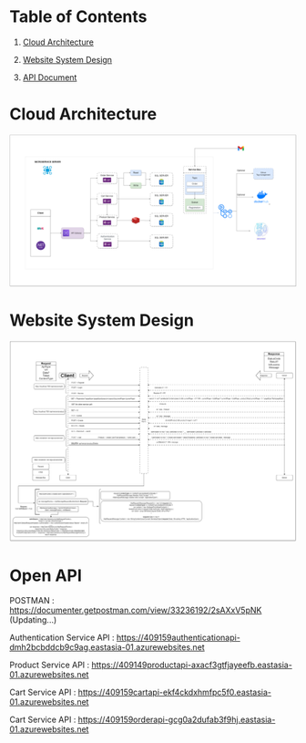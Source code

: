 # Table of Contents
1. [Cloud Architecture](#cloud-architecture)

2. [Website System Design](#website-system-design)
  
3. [API Document](#open-api)


# Cloud Architecture
 ![System Design](https://github.com/leh23211213/Demo-Microservice-Based-.NET-Applications/blob/main/docs/CloudArchitecture.drawio.png)
 
# Website System Design
 ![System Design](https://github.com/leh23211213/Demo-Microservice-Based-.NET-Applications/blob/main/docs/WebsiteSystemDesign.drawio.png)
 
# Open API

POSTMAN : https://documenter.getpostman.com/view/33236192/2sAXxV5pNK  (Updating...)

Authentication Service API : https://409159authenticationapi-dmh2bcbddcb9c9ag.eastasia-01.azurewebsites.net

Product Service API : https://409149productapi-axacf3gtfjayeefb.eastasia-01.azurewebsites.net

Cart Service API : https://409159cartapi-ekf4ckdxhmfpc5f0.eastasia-01.azurewebsites.net

Cart Service API : https://409159orderapi-gcg0a2dufab3f9hj.eastasia-01.azurewebsites.net
